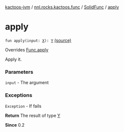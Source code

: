 [kactoos-jvm](../../index.md) / [nnl.rocks.kactoos.func](../index.md) / [SolidFunc](index.md) / [apply](./apply.md)

# apply

`fun apply(input: `[`X`](index.md#X)`): `[`Y`](index.md#Y) [(source)](https://github.com/neonailol/kactoos/blob/master/kactoos-jvm/src/main/kotlin/nnl/rocks/kactoos/func/SolidFunc.kt#L28)

Overrides [Func.apply](../../nnl.rocks.kactoos/-func/apply.md)

Apply it.

### Parameters

`input` - The argument

### Exceptions

`Exception` - If fails

**Return**
The result of type [Y](index.md#Y)

**Since**
0.2

